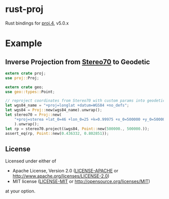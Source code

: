 # rust-proj

Rust bindings for [proj.4](https://github.com/OSGeo/proj.4), v5.0.x

# Example
## Inverse Projection from [Stereo70](https://epsg.io/3844) to Geodetic
```rust
extern crate proj;
use proj::Proj;

extern crate geo;
use geo::types::Point;

// reproject coordinates from Stereo70 with custom params into geodetic coordinates (in radians)
let wgs84_name = "+proj=longlat +datum=WGS84 +no_defs";
let wgs84 = Proj::new(wgs84_name).unwrap();
let stereo70 = Proj::new(
    "+proj=sterea +lat_0=46 +lon_0=25 +k=0.99975 +x_0=500000 +y_0=500000 +ellps=krass +towgs84=33.4,-146.6,-76.3,-0.359,-0.053,0.844,-0.84 +units=m +no_defs"
    ).unwrap();
let rp = stereo70.project(&wgs84, Point::new(500000., 500000.));
assert_eq(rp, Point::new(0.436332, 0.802851));
```

## License

Licensed under either of

 * Apache License, Version 2.0 ([LICENSE-APACHE](LICENSE-APACHE) or http://www.apache.org/licenses/LICENSE-2.0)
 * MIT license ([LICENSE-MIT](LICENSE-MIT) or http://opensource.org/licenses/MIT)

at your option.
